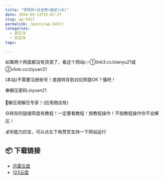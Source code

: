 ```yaml
---
title: "学院风+泳池旁+甜足(x5)"
date: 2024-09-13T15:07:27
slug: wp-5417
permalink: /posts/wp-5417/
categories:
  - 其它📺
  - 百合📺
tags:

---
```


如果两个网盘都没有资源了，看这个网站👉①link3.cc/xianyu21或②vlink.cc/ziyuan21

(本站)不需要注册账号！直接转存到对应网盘OK？懂吧！

🟢解压密码:ziyuan21

🔵解压用解压专家！(应用商店有)

🟡转存的链接网盘有教程！一定要看教程！按教程操作！不按教程操作你不会解压！

💰🈶能力的宝，可以点左下角赞赏支持一下网站运行

## 📦 下载链接
- [迅雷云盘](https://blziyuan21.com/pay-download/5417?key=b1832e02e1&down_id=0)
- [123云盘](https://blziyuan21.com/pay-download/5417?key=b1832e02e1&down_id=1)

